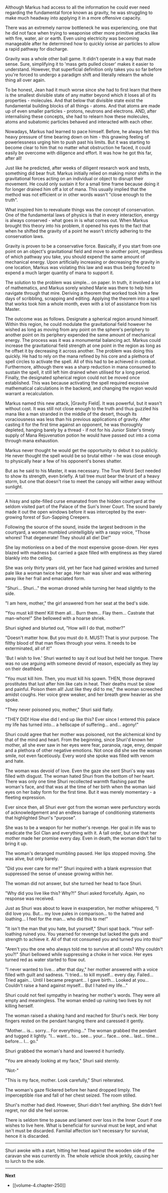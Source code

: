 
Although Markus had access to all the information he could ever need regarding the fundamental force known as gravity, he was struggling to make much headway into applying it in a more offensive capacity.

There was an extremely narrow bottleneck he was experiencing, one that he did not face when trying to weaponise other more primitive attacks like with fire, water, air or earth. Even using electricity was becoming manageable after he determined how to quickly ionise air particles to allow a rapid pathway for discharge.

Gravity was a whole other ball game. It didn't operate in a way that made sense. Sure, simplifying it to 'mass gets pulled closer' makes it easier to understand. However, that superficial definition only takes you so far before you're forced to undergo a paradigm shift and literally relearn the whole thing all over again.

To be honest, Jean had it much worse since she had to first learn that there is the smallest divisible state of any matter beyond which it loses all of its properties - molecules. And that below that divisible state exist the fundamental building blocks of all things - atoms. And that atoms are made up of even smaller particles - protons, neutrons and electrons. AND, after internalising these concepts, she had to relearn how these molecules, atoms and subatomic particles behaved and interacted with each other. 

Nowadays, Markus had learned to pace himself. Before, he always felt this heavy pressure of time bearing down on him - this gnawing feeling of powerlessness urging him to push past his limits. But it was starting to become clear to him that no matter what obstruction he faced, it could easily be overcome with diligence and effort. It was how he got this far, after all!

Just like he predicted, after weeks of diligent research work and tests, something did bear fruit. Markus initially relied on making minor shifts in the gravitational forces acting on an individual or object to disrupt their movement. He could only sustain it for a small time frame because doing it for longer drained him off a lot of mana. This usually implied that the method was not efficient or in other words wasn't "close enough to the truth".

What inspired him to reevaluate things was the concept of conservation. One of the fundamental laws of physics is that in every interaction, energy is always conserved - what goes in is what comes out. When Markus brought this theory into his problem, it opened his eyes to the fact that when he shifted the gravity of a point he wasn't strictly adhering to the conservation laws.

Gravity is proven to be a conservative force. Basically, if you start from one point on an object's gravitational field and move to another point, regardless of which pathway you take, you should expend the same amount of mechanical energy. Upon artificially increasing or decreasing the gravity in one location, Markus was violating this law and was thus being forced to expend a much larger quantity of mana to support it.

The solution to the problem was simple... on paper. In truth, it involved a lot of mathematics, and Markus sorely wished Marie was there to help him navigate through that mire. Deriving a theorem that worked took him a few days of scribbling, scrapping and editing. Applying the theorem into a spell that works took him a whole month, even with a lot of assistance from his Master.

The outcome was as follows. Designate a spherical region around himself. Within this region, he could modulate the gravitational field however he wished as long as moving from any point on the sphere's periphery to another point on its periphery expended the same amount of mechanical energy. The process was it was a monumental balancing act. Markus could increase the gravitational field strength at one point in the region as long as he offset it by decreasing it across another. The problem was doing this quickly. He had to rely on the mana refined by his core and a plethora of spell circles to activate the spell. All of this had to be achieved in combat. Furthermore, although there was a sharp reduction in mana consumed to sustain the spell, it still left him drained when utilised for a long period. Finally, the designated spherical region could not be moved once established. This was because activating the spell required excessive mathematical calculations in the backend, and changing the region would warrant a recalculation.

Markus named this new attack, |Gravity Field|. It was powerful, but it wasn't without cost. It was still not close enough to the truth and thus guzzled his mana like a man stranded in the middle of the desert, though its voraciousness was less than his previous applications of gravity. After casting it for the first time against an opponent, he was thoroughly depleted, hanging barely by a thread - if not for his Junior Sister's timely supply of Mana Rejuvenation potion he would have passed out into a coma through mana exhaustion.

Markus never thought he would get the opportunity to debut it so publicly. He never thought the spell would be so brutal either - he was close enough to physically hear a few of his opponent's bones shatter.

But as he said to his Master, it was necessary. The True World Sect needed to show its strength, even briefly. A tall tree must bear the brunt of a heavy storm, but one that doesn't rise to meet the canopy will wither away without sunlight.

____

A hissy and spite-filled curse emanated from the hidden courtyard at the seldom visited part of the Palace of the Sun's Inner Court. The sound barely made it out the open windows before it was intercepted by the ever-growing forest of Sun-Sapping Creepers.

Following the source of the sound, inside the largest bedroom in the courtyard, a woman mumbled unintelligibly with a raspy voice, "Those whores! That degenerate! They should all die! Die!"

She lay motionless on a bed of the most expensive goose-down. Her eyes blazed with madness but carried a gaze filled with emptiness as they stared blankly into the ceiling.

She was only thirty years old, yet her face had gained wrinkles and turned pale like a woman twice her age. Her hair was silver and was withering away like her frail and emaciated form.

"Shuri... Shuri..." the woman droned while turning her head slightly to the side.

"I am here, mother," the girl answered from her seat at the bed's side.

"You must kill them! Kill them all... Burn them... Flay them... Castrate that man-whore!" She bellowed with a hoarse shriek.

Shuri sighed and blurted out, "How will I do that, mother?"

"Doesn't matter how. But you must do it. MUST! That is your purpose. The filthy blood of that man flows through your veins. It needs to be exterminated, all of it!"

'But I wish to live.' Shuri wanted to say it out loud but held her tongue. There was no use arguing with someone devoid of reason, especially as they lay on their deathbed.

"You must kill him. Then, you must kill his spawn. THEN, those depraved prostitutes that lust after him like cats in heat. Their deaths must be slow and painful. Poison them all! Just like they did to me," the woman screeched amidst coughs. Her voice grew weaker, and her breath grew heavier as she spoke.

"They never poisoned you, mother," Shuri said flatly.

"THEY DID! How else did I end up like this? Ever since I entered this palace my life has turned into... a hellscape of suffering... and... agony!"

Shuri could agree that her mother was poisoned, not the alchemical kind by that of the mind and heart. From the beginning, since Shuri'd known her mother, all she ever saw in her eyes were fear, paranoia, rage, envy, despair and a plethora of other negative emotions. Not once did she see the woman smile, not even facetiously. Every word she spoke was filled with venom and hate.

The woman was devoid of love. Even the gaze she sent Shuri's way was filled with disgust. The woman hated Shuri from the bottom of her heart. There was only one time Shuri recollected warmth flashing past the woman's face, and that was at the time of her birth when the woman laid eyes on her baby form for the first time. But it was merely momentary - a fleeting expression.

Ever since then, all Shuri ever got from the woman were perfunctory words of acknowledgement and an endless barrage of conditioning statements that highlighted Shuri's "purpose".

She was to be a weapon for her mother's revenge. Her goal in life was to eradicate the Sol Clan and everything with it. A tall order, but one that her mother made her promise every day. Even in death, the woman didn't fail to bring it up.

The woman's deranged mumbling paused. Her lips stopped moving. She was alive, but only barely.

"Did you ever care for me?" Shuri inquired with a blank expression that suppressed the sense of unease growing within her.

The woman did not answer, but she turned her head to face Shuri.

"Why did you live like this? Why?!" Shuri asked forcefully. Again, no response was received.

Just as Shuri was about to leave in exasperation, her mother whispered, "I did love you. But... my love pales in comparison... to the hatred and loathing... I feel for the man... who did this to me!"

"It isn't the man that you hate, but yourself," Shuri spat back. "Your self-loathing ruined you. You yearned for revenge but lacked the guts and strength to achieve it. All of that rot consumed you and turned you into this!"

"Aren't you the one who always told me to survive at all costs? Why couldn't you?!" Shuri bellowed while suppressing a choke in her voice. Her eyes turned red as water started to flow out.

"I never wanted to live... after that day," her mother answered with a voice filled with guilt and sadness. "I tried... to kill myself... every day. Failed... Tried again... Until I became pregnant... I gave birth... Looked at you... Couldn't raise a hand against myself... But I hated my life..."

Shuri could not feel sympathy in hearing her mother's words. They were all empty and meaningless. The woman ended up ruining two lives by not killing herself.

The woman raised a shaking hand and reached for Shuri's neck. Her bony fingers rested on the pendant hanging there and caressed it gently.

"Mother... is... sorry... For everything..." The woman grabbed the pendant and tugged it lightly. "I... want... to... see... your... face... one... last... time... before... I... go."

Shuri grabbed the woman's hand and lowered it hurriedly.

"You are already looking at my face," Shuri said sternly.

"Not-"

"This is my face, mother. Look carefully," Shuri reiterated.

The woman's gaze flickered before her hand dropped limply. The imperceptible rise and fall of her chest seized. The room stilled.

Shuri's mother had died. However, Shuri didn't feel anything. She didn't feel regret, nor did she feel sorrow.

There is seldom time to pause and lament over loss in the Inner Court if one wishes to live here. What is beneficial for survival must be kept, and what isn't must be discarded. Familial affection isn't necessary for survival, hence it is discarded.

____

Shuri awoke with a start, hitting her head against the wooden side of the caravan she was currently in. The whole vehicle shook jerkily, causing her to lurch to the side.

____

**Next**
* [[volume-4.chapter-250]]